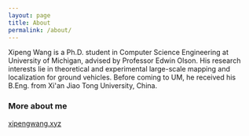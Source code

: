 ```yaml
---
layout: page
title: About
permalink: /about/
---
```

Xipeng Wang is a Ph.D. student in Computer Science Engineering at University of
Michigan, advised by Professor Edwin Olson. His research interests lie in
theoretical and experimental large-scale mapping and localization for ground
vehicles. Before coming to UM, he received his B.Eng. from Xi'an Jiao Tong
University, China.
### More about me
[xipengwang.xyz](https://www.xipengwang.xyz)
